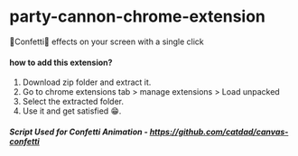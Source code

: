 # party-cannon-chrome-extension

🎉Confetti🎉 effects on your screen with a single click

#### how to add this extension?

1. Download zip folder and extract it.
2. Go to chrome extensions tab > manage extensions > Load unpacked
3. Select the extracted folder.
4. Use it and get satisfied 😁.

##### Script Used for Confetti Animation - https://github.com/catdad/canvas-confetti
